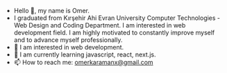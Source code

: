 - Hello 👋, my name is Omer.
- I graduated from Kırşehir Ahi Evran University Computer Technologies - Web Design and Coding Department. I am interested in web development field. I am highly motivated to constantly improve myself and to advance myself professionally.
- 👀 I am interested in web development.
- 🌱 I am currently learning javascript, react, next.js.
- 📫 How to reach me:
omerkaramanx@gmail.com
